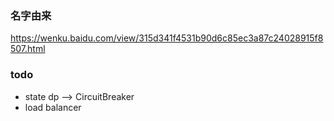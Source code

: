 ### 名字由来

https://wenku.baidu.com/view/315d341f4531b90d6c85ec3a87c24028915f8507.html

### todo

- state dp --> CircuitBreaker
- load balancer